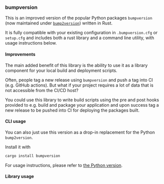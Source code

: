 ### bumpversion

This is an improved version of the popular Python packages `bumpversion` (now maintained under [`bump2version`](https://github.com/c4urself/bump2version)) written in Rust.

It is fully compatible with your existing configuration in `.bumpversion.cfg` or `setup.cfg` and includes both a rust library and a command line utility, with usage instructions below.

#### Improvements
The main added benefit of this library is the ability to use it as a library component for your local build and deployment scripts.

Often, people tag a new release using `bumpversion` and push a tag into CI (e.g. GitHub actions).
But what if your project requires a lot of data that is not accessible from the CI/CD host?

You could use this library to write build scripts using the pre and post hooks provided to e.g. build and package your application and upon success tag a new release to be pushed into CI for deploying the packages built.

#### CLI usage
You can also just use this version as a drop-in replacement for the Python `bump2version`.

Install it with
```bash
cargo install bumpversion
```

For usage instructions, please refer to [the Python version](https://github.com/c4urself/bump2version).

#### Library usage
